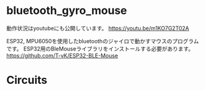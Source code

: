 # bluetooth_gyro_mouse

動作状況はyoutubeにも公開しています。
https://youtu.be/m1KO7G2T02A

ESP32, MPU6050を使用したbluetoothのジャイロで動かすマウスのプログラムです。
ESP32用のBleMouseライブラリをインストールする必要があります。https://github.com/T-vK/ESP32-BLE-Mouse

# Circuits
